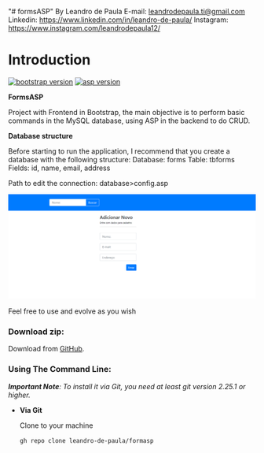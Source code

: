 "# formsASP" 
By Leandro de Paula
E-mail: leandrodepaula.ti@gmail.com
Linkedin: https://www.linkedin.com/in/leandro-de-paula/
Instagram: https://www.instagram.com/leandrodepaula12/

# Introduction
[![bootstrap version](https://img.shields.io/badge/bootstrap-vs%204.1.3-orange)](https://getbootstrap.com.br/) [![asp version](https://img.shields.io/badge/asp-vs%207.1.29-blueviolet)](https://docs.microsoft.com/en-us/previous-versions/windows/it-pro/windows-server-2012-r2-and-2012/hh831387(v=ws.11)) 

**FormsASP**

Project with Frontend in Bootstrap, the main objective is to perform basic commands in the MySQL database, using ASP in the backend to do CRUD.

**Database structure**

Before starting to run the application, I recommend that you create a database with the following structure:
Database: forms
Table: tbforms
Fields: id, name, email, address

Path to edit the connection:
database>config.asp


!["FormsASP Presentation"](https://github.com/leandro-de-paula/formsASP/blob/main/public/img/Form.png "FormsASP Presentation")

Feel free to use and evolve as you wish

### Download zip:

Download from [GitHub](https://github.com/leandro-de-paula/formsASP/archive/main.zip).

### Using The Command Line:

_**Important Note**: To install it via Git, you need at least git version 2.25.1 or higher._

- **Via Git**

    Clone to your machine

    ```bash
    gh repo clone leandro-de-paula/formasp